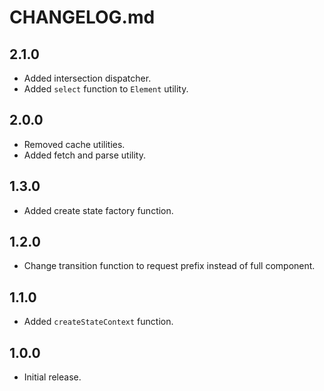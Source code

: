 # CHANGELOG.md

## 2.1.0

- Added intersection dispatcher.
- Added `select` function to `Element` utility.

## 2.0.0

- Removed cache utilities.
- Added fetch and parse utility.

## 1.3.0

- Added create state factory function.

## 1.2.0

- Change transition function to request prefix instead of full component.

## 1.1.0

- Added `createStateContext` function.

## 1.0.0

- Initial release.
